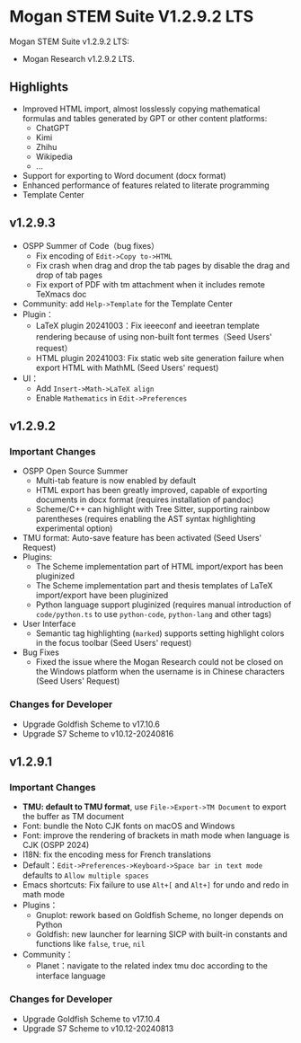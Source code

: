 # Mogan STEM Suite V1.2.9.2 LTS
Mogan STEM Suite v1.2.9.2 LTS:
+ Mogan Research v1.2.9.2 LTS.

## Highlights
+ Improved HTML import, almost losslessly copying mathematical formulas and tables generated by GPT or other content platforms:
  + ChatGPT
  + Kimi
  + Zhihu
  + Wikipedia
  + ...
+ Support for exporting to Word document (docx format)
+ Enhanced performance of features related to literate programming
+ Template Center

## v1.2.9.3
+ OSPP Summer of Code（bug fixes）
  + Fix encoding of `Edit->Copy to->HTML`
  + Fix crash when drag and drop the tab pages by disable the drag and drop of tab pages
  + Fix export of PDF with tm attachment when it includes remote TeXmacs doc
+ Community: add `Help->Template` for the Template Center
+ Plugin：
  + LaTeX plugin 20241003：Fix ieeeconf and ieeetran template rendering because of using non-built font termes（Seed Users' request）
  + HTML plugin 20241003: Fix static web site generation failure when export HTML with MathML (Seed Users' request)
+ UI：
  + Add `Insert->Math->LaTeX align`
  + Enable `Mathematics` in `Edit->Preferences`

## v1.2.9.2
### Important Changes
+ OSPP Open Source Summer
  + Multi-tab feature is now enabled by default
  + HTML export has been greatly improved, capable of exporting documents in docx format (requires installation of pandoc)
  + Scheme/C++ can highlight with Tree Sitter, supporting rainbow parentheses (requires enabling the AST syntax highlighting experimental option)
+ TMU format: Auto-save feature has been activated (Seed Users' Request)
+ Plugins:
  + The Scheme implementation part of HTML import/export has been pluginized
  + The Scheme implementation part and thesis templates of LaTeX import/export have been pluginized
  + Python language support pluginized (requires manual introduction of `code/python.ts` to use `python-code`, `python-lang` and other tags)
+ User Interface
  - Semantic tag highlighting (`marked`) supports setting highlight colors in the focus toolbar (Seed Users' request)
+ Bug Fixes
  - Fixed the issue where the Mogan Research could not be closed on the Windows platform when the username is in Chinese characters (Seed Users' Request)

### Changes for Developer
+ Upgrade Goldfish Scheme to v17.10.6
+ Upgrade S7 Scheme to v10.12-20240816

## v1.2.9.1
### Important Changes
+ **TMU: default to TMU format**, use `File->Export->TM Document` to export the buffer as TM document
+ Font: bundle the Noto CJK fonts on macOS and Windows
+ Font: improve the rendering of brackets in math mode when language is CJK (OSPP 2024)
+ I18N: fix the encoding mess for French translations
+ Default：`Edit->Preferences->Keyboard->Space bar in text mode` defaults to `Allow multiple spaces`
+ Emacs shortcuts: Fix failure to use `Alt+[` and `Alt+]` for undo and redo in math mode
+ Plugins：
  - Gnuplot: rework based on Goldfish Scheme, no longer depends on Python
  - Goldfish: new launcher for learning SICP with built-in constants and functions like `false`, `true`, `nil`
+ Community：
  - Planet：navigate to the related index tmu doc according to the interface language


### Changes for Developer
+ Upgrade Goldfish Scheme to v17.10.4
+ Upgrade S7 Scheme to v10.12-20240813

